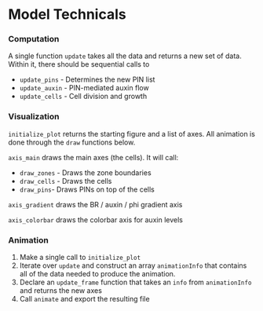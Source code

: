 # Model Technicals

### Computation

A single function `update` takes all the data and returns a new set of data. Within it, there should be sequential calls to
- `update_pins` - Determines the new PIN list
- `update_auxin` - PIN-mediated auxin flow
- `update_cells` - Cell division and growth

### Visualization

`initialize_plot` returns the starting figure and a list of axes. All animation is done through the `draw` functions below.

`axis_main` draws the main axes (the cells). It will call:
- `draw_zones` - Draws the zone boundaries
- `draw_cells` - Draws the cells
- `draw_pins`- Draws PINs on top of the cells

`axis_gradient` draws the BR / auxin / phi gradient axis

`axis_colorbar` draws the colorbar axis for auxin levels

### Animation

1. Make a single call to `initialize_plot`
2. Iterate over `update` and construct an array `animationInfo` that contains all of the data needed to produce the animation.
3. Declare an `update_frame` function that takes an `info` from `animationInfo` and returns the new axes
4. Call `animate` and export the resulting file

